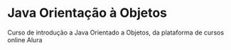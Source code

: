 # Java Orientação à Objetos
Curso de introdução a Java Orientado a Objetos, da  plataforma de cursos online Alura
